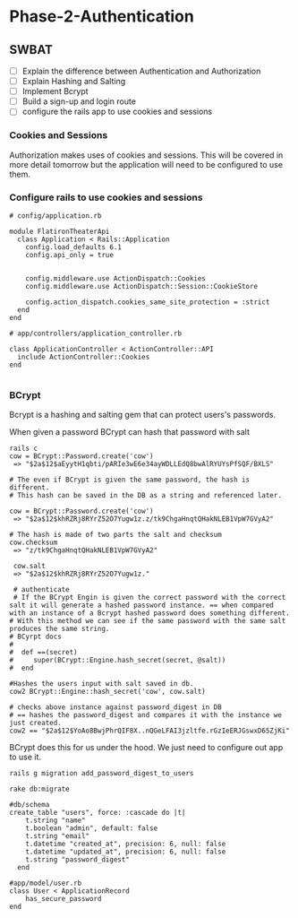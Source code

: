 # Phase-2-Authentication

## SWBAT
- [ ] Explain the difference between Authentication and Authorization
- [ ] Explain Hashing and Salting
- [ ] Implement Bcrypt
- [ ] Build a sign-up and login route
- [ ] configure the rails app to use cookies and sessions

### Cookies and Sessions 
Authorization makes uses of cookies and sessions. This will be covered in more detail tomorrow but the application will need to be configured to use them.

### Configure rails to use cookies and sessions

```
# config/application.rb 

module FlatironTheaterApi
  class Application < Rails::Application
    config.load_defaults 6.1
    config.api_only = true


    config.middleware.use ActionDispatch::Cookies
    config.middleware.use ActionDispatch::Session::CookieStore

    config.action_dispatch.cookies_same_site_protection = :strict
  end
end

# app/controllers/application_controller.rb

class ApplicationController < ActionController::API
  include ActionController::Cookies
end


```


### BCrypt 
Bcrypt is a hashing and salting gem that can protect users's passwords. 

When given a password BCrypt can hash that password with salt

```
rails c
cow = BCrypt::Password.create('cow')
 => "$2a$12$aEyytH1qbti/pARIe3wE6e34ayWDLLEdQ8bwAlRYUYsPfSQF/BXLS" 

# The even if BCrypt is given the same password, the hash is different.
# This hash can be saved in the DB as a string and referenced later. 

cow = BCrypt::Password.create('cow')
 => "$2a$12$khRZRj8RYrZ52O7Yugw1z.z/tk9ChgaHnqtQHakNLEB1VpW7GVyA2" 

# The hash is made of two parts the salt and checksum
cow.checksum
 => "z/tk9ChgaHnqtQHakNLEB1VpW7GVyA2" 

 cow.salt
 => "$2a$12$khRZRj8RYrZ52O7Yugw1z." 

 # authenticate 
 # If the BCrypt Engin is given the correct password with the correct salt it will generate a hashed password instance. == when compared with an instance of a Bcrypt hashed password does something different.
# With this method we can see if the same password with the same salt produces the same string. 
# BCyrpt docs 
# 
#  def ==(secret)
#     super(BCrypt::Engine.hash_secret(secret, @salt))
#  end

#Hashes the users input with salt saved in db.
cow2 BCrypt::Engine::hash_secret('cow', cow.salt)

# checks above instance against password_digest in DB
# == hashes the password_digest and compares it with the instance we just created. 
cow2 == "$2a$12$YoAo8BwjPhrQIF8X..nQGeLFAI3jzltfe.rGzIeERJGswxD65ZjKi"

```

BCrypt does this for us under the hood. We just need to configure out app to use it. 

```
rails g migration add_password_digest_to_users

rake db:migrate

#db/schema
create_table "users", force: :cascade do |t|
    t.string "name"
    t.boolean "admin", default: false
    t.string "email"
    t.datetime "created_at", precision: 6, null: false
    t.datetime "updated_at", precision: 6, null: false
    t.string "password_digest"
  end

#app/model/user.rb
class User < ApplicationRecord
    has_secure_password
end


```